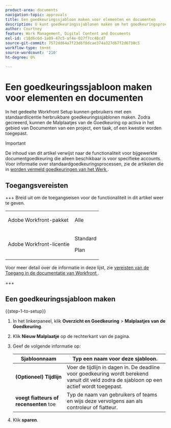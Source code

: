 ```yaml
---
product-area: documents
navigation-topic: approvals
title: Een goedkeuringssjabloon maken voor elementen en documenten
description: U kunt goedkeuringssjablonen maken om het goedkeuringsproces te stroomlijnen.
author: Courtney
feature: Work Management, Digital Content and Documents
exl-id: c18d6c6d-1a09-47c5-af4e-027f7cc48cd7
source-git-commit: 7572dd64a7f23d6f8dcae374a327d67f2d6738c5
workflow-type: tm+mt
source-wordcount: '210'
ht-degree: 0%

---
```


# Een goedkeuringssjabloon maken voor elementen en documenten

In het gedeelte Workfront Setup kunnen gebruikers met een standaardlicentie herbruikbare goedkeuringssjablonen maken. Zodra gecreeerd, kunnen de Malplaatjes van de Goedkeuring op activa in het gebied van Documenten van een project, een taak, of een kwestie worden toegepast.

>[!IMPORTANT]
>
>De inhoud van dit artikel verwijst naar de functionaliteit voor bijgewerkte documentgoedkeuring die alleen beschikbaar is voor specifieke accounts. Voor informatie over standaardgoedkeuringsprocessen, zie de artikelen die in [ worden vermeld goedkeuringen van het Werk ](/help/quicksilver/review-and-approve-work/manage-approvals/manage-approvals.md).

## Toegangsvereisten

+++ Breid uit om de toegangseisen voor de functionaliteit in dit artikel weer te geven.

<table style="table-layout:auto"> 
 <col> 
 <col> 
 <tbody> 
  <tr> 
   <td role="rowheader">Adobe Workfront-pakket</td> 
   <td> <p>Alle</p> </td> 
  </tr> 
  <tr> 
   <td role="rowheader">Adobe Workfront-licentie</td> 
   <td> <p>Standard</p> 
   <p>Plan</p>
   </td> 
  </tr> 
 </tbody> 
</table>

Voor meer detail over de informatie in deze lijst, zie [ vereisten van de Toegang in de documentatie van Workfront ](/help/quicksilver/administration-and-setup/add-users/access-levels-and-object-permissions/access-level-requirements-in-documentation.md).

+++

## Een goedkeuringssjabloon maken

{{step-1-to-setup}}

1. In het linkerpaneel, klik **Overzicht en Goedkeuring** > **Malplaatjes van de Goedkeuring**.
1. Klik **Nieuw Malplaatje** op de rechterkant van de pagina.
1. Geef de volgende informatie op:

   | Sjabloonnaam | Typ een naam voor deze sjabloon. |
   |----------------------------|---|
   | **(Optioneel) Tijdlijn** | Voer de tijdlijn in dagen in. De deadline voor goedkeuring wordt berekend vanuit dit veld zodra de sjabloon op een actief wordt toegepast. |
   | **voegt fiatteurs of recensenten** toe | Typ de naam van gebruikers of teams en wijs deze vervolgens aan als controleur of fiatteur. |

1. Klik **sparen**.






<!-- Once a template is created, it can be applied to assets sent from Frame.io to begin the formal review and approval process in Workfront.
![Assign template](assets/assign-template.png)-->
